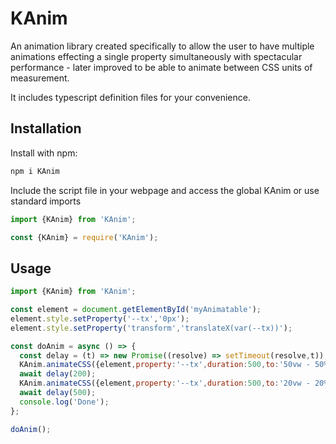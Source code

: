 # KAnim

An animation library created specifically to allow the user to have multiple animations effecting a single property simultaneously with spectacular performance - later improved to be able to animate between CSS units of measurement.

It includes typescript definition files for your convenience.

## Installation

Install with npm:

```bash
npm i KAnim
```

Include the script file in your webpage and access the global KAnim or use standard imports
```javascript
import {KAnim} from 'KAnim';
```
```javascript
const {KAnim} = require('KAnim');
```

## Usage

```javascript
import {KAnim} from 'KAnim';

const element = document.getElementById('myAnimatable');
element.style.setProperty('--tx','0px');
element.style.setProperty('transform','translateX(var(--tx))');

const doAnim = async () => {
  const delay = (t) => new Promise((resolve) => setTimeout(resolve,t));
  KAnim.animateCSS({element,property:'--tx',duration:500,to:'50vw - 50%',easing:'easeInOutQuint'});
  await delay(200);
  KAnim.animateCSS({element,property:'--tx',duration:500,to:'20vw - 20%',easing:'easeInOutQuint'});
  await delay(500);
  console.log('Done');
};

doAnim();
```